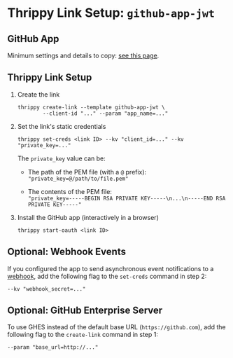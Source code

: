 # Thrippy Link Setup: `github-app-jwt`

## GitHub App

Minimum settings and details to copy: [see this page](./app-settings.md).

## Thrippy Link Setup

1. Create the link

   ```shell
   thrippy create-link --template github-app-jwt \
           --client-id "..." --param "app_name=..."
   ```

2. Set the link's static credentials

   ```shell
   thrippy set-creds <link ID> --kv "client_id=..." --kv "private_key=..."
   ```

   The `private_key` value can be:

   - The path of the PEM file (with a `@` prefix): `"private_key=@/path/to/file.pem"`

   - The contents of the PEM file:\
     `"private_key=-----BEGIN RSA PRIVATE KEY-----\n...\n-----END RSA PRIVATE KEY-----"`

3. Install the GitHub app (interactively in a browser)

   ```shell
   thrippy start-oauth <link ID>
   ```

## Optional: Webhook Events

If you configured the app to send asynchronous event notifications to a [webhook](https://docs.github.com/en/webhooks/using-webhooks/creating-webhooks#creating-webhooks-for-a-github-app), add the following flag to the `set-creds` command in step 2:

```shell
--kv "webhook_secret=..."
```

## Optional: GitHub Enterprise Server

To use GHES instead of the default base URL (`https://github.com`), add the following flag to the `create-link` command in step 1:

```shell
--param "base_url=http://..."
```
